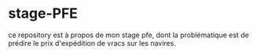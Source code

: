# stage-PFE
ce repository est à propos de mon stage pfe, dont la problématique est de prédire le prix d'expédition de vracs sur les navires.
